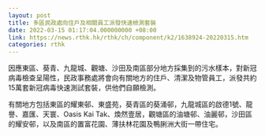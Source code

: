 ```yaml
---
layout: post
title: 多區民政處向住戶及相關員工派發快速檢測套裝
date: 2022-03-15 01:17:04.000000000 +08:00
link: https://news.rthk.hk/rthk/ch/component/k2/1638924-20220315.htm
categories: rthk
---
```


因應東區、葵青、九龍城、觀塘、沙田及南區部分地方採集到的污水樣本，對新冠病毒檢查呈陽性，民政事務處將會向有關地方的住戶、清潔及物管員工，派發共約15萬套新冠病毒快速測試套裝，供他們自願檢測。

有關地方包括東區的耀東邨、東盛苑，葵青區的葵涌邨，九龍城區的啟德1號、龍譽、嘉匯、天寰、Oasis Kai Tak、煥然壹居，觀塘區的油塘邨、油麗邨，沙田區的耀安邨，以及南區的置富花園、薄扶林花園及鴨脷洲大街一帶住宅。
